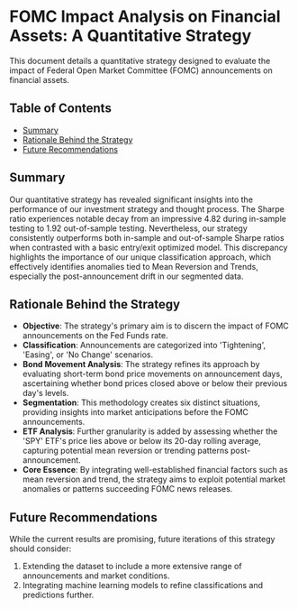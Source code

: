 # FOMC Impact Analysis on Financial Assets: A Quantitative Strategy

This document details a quantitative strategy designed to evaluate the impact of Federal Open Market Committee (FOMC) announcements on financial assets.

## Table of Contents
- [Summary](#summary)
- [Rationale Behind the Strategy](#rationale-behind-the-strategy)
- [Future Recommendations](#future-recommendations)

## Summary
Our quantitative strategy has revealed significant insights into the performance of our investment strategy and thought process. The Sharpe ratio experiences notable decay from an impressive 4.82 during in-sample testing to 1.92 out-of-sample testing. Nevertheless, our strategy consistently outperforms both in-sample and out-of-sample Sharpe ratios when contrasted with a basic entry/exit optimized model. This discrepancy highlights the importance of our unique classification approach, which effectively identifies anomalies tied to Mean Reversion and Trends, especially the post-announcement drift in our segmented data. 

## Rationale Behind the Strategy
- **Objective**: The strategy's primary aim is to discern the impact of FOMC announcements on the Fed Funds rate.
- **Classification**: Announcements are categorized into 'Tightening', 'Easing', or 'No Change' scenarios.
- **Bond Movement Analysis**: The strategy refines its approach by evaluating short-term bond price movements on announcement days, ascertaining whether bond prices closed above or below their previous day's levels.
- **Segmentation**: This methodology creates six distinct situations, providing insights into market anticipations before the FOMC announcements.
- **ETF Analysis**: Further granularity is added by assessing whether the 'SPY' ETF's price lies above or below its 20-day rolling average, capturing potential mean reversion or trending patterns post-announcement.
- **Core Essence**: By integrating well-established financial factors such as mean reversion and trend, the strategy aims to exploit potential market anomalies or patterns succeeding FOMC news releases.

## Future Recommendations
While the current results are promising, future iterations of this strategy should consider:
1. Extending the dataset to include a more extensive range of announcements and market conditions.
2. Integrating machine learning models to refine classifications and predictions further.
